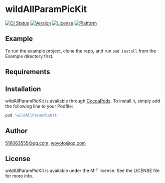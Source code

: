 # wildAllParamPicKit

[![CI Status](https://img.shields.io/travis/516063555@qq.com/wildAllParamPicKit.svg?style=flat)](https://travis-ci.org/516063555@qq.com/wildAllParamPicKit)
[![Version](https://img.shields.io/cocoapods/v/wildAllParamPicKit.svg?style=flat)](https://cocoapods.org/pods/wildAllParamPicKit)
[![License](https://img.shields.io/cocoapods/l/wildAllParamPicKit.svg?style=flat)](https://cocoapods.org/pods/wildAllParamPicKit)
[![Platform](https://img.shields.io/cocoapods/p/wildAllParamPicKit.svg?style=flat)](https://cocoapods.org/pods/wildAllParamPicKit)

## Example

To run the example project, clone the repo, and run `pod install` from the Example directory first.

## Requirements

## Installation

wildAllParamPicKit is available through [CocoaPods](https://cocoapods.org). To install
it, simply add the following line to your Podfile:

```ruby
pod 'wildAllParamPicKit'
```

## Author

516063555@qq.com, woyoto@qq.com

## License

wildAllParamPicKit is available under the MIT license. See the LICENSE file for more info.
